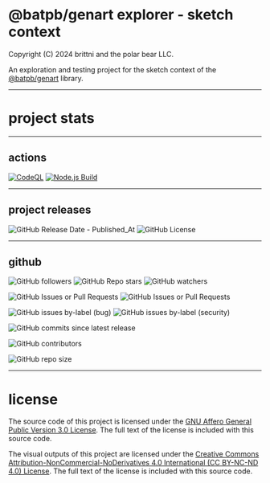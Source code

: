 # @batpb/genart explorer - sketch context

Copyright (C) 2024 brittni and the polar bear LLC.

An exploration and testing project for the sketch context of the
[@batpb/genart](https://www.npmjs.com/package/@batpb/genart)
library.

----

# project stats

----

## actions

[![CodeQL](https://github.com/brittni-and-the-polar-bear/sketch-context-explorer/actions/workflows/codeql.yml/badge.svg)](https://github.com/brittni-and-the-polar-bear/sketch-context-explorer/actions/workflows/codeql.yml)
[![Node.js Build](https://github.com/brittni-and-the-polar-bear/sketch-context-explorer/actions/workflows/node-js.yml/badge.svg)](https://github.com/brittni-and-the-polar-bear/sketch-context-explorer/actions/workflows/node-js.yml)

----

## project releases

![GitHub Release Date - Published_At](https://img.shields.io/github/release-date/brittni-and-the-polar-bear/sketch-context-explorer)
![GitHub License](https://img.shields.io/github/license/brittni-and-the-polar-bear/sketch-context-explorer)

----

## github

![GitHub followers](https://img.shields.io/github/followers/brittni-and-the-polar-bear)
![GitHub Repo stars](https://img.shields.io/github/stars/brittni-and-the-polar-bear/sketch-context-explorer)
![GitHub watchers](https://img.shields.io/github/watchers/brittni-and-the-polar-bear/sketch-context-explorer)

![GitHub Issues or Pull Requests](https://img.shields.io/github/issues/brittni-and-the-polar-bear/sketch-context-explorer)
![GitHub Issues or Pull Requests](https://img.shields.io/github/issues-pr/brittni-and-the-polar-bear/sketch-context-explorer)

![GitHub issues by-label (bug)](https://img.shields.io/github/issues/brittni-and-the-polar-bear/sketch-context-explorer/bug?color=red)
![GitHub issues by-label (security)](https://img.shields.io/github/issues/brittni-and-the-polar-bear/sketch-context-explorer/security?color=red)

![GitHub commits since latest release](https://img.shields.io/github/commits-since/brittni-and-the-polar-bear/sketch-context-explorer/latest)

![GitHub contributors](https://img.shields.io/github/contributors-anon/brittni-and-the-polar-bear/sketch-context-explorer)

![GitHub repo size](https://img.shields.io/github/repo-size/brittni-and-the-polar-bear/sketch-context-explorer)

----

# license

The source code of this project is licensed under the
[GNU Affero General Public Version 3.0 License](https://www.gnu.org/licenses/agpl-3.0.en.html).
The full text of the license is included with this source code.

The visual outputs of this project are licensed under the
[Creative Commons Attribution-NonCommercial-NoDerivatives 4.0 International (CC BY-NC-ND 4.0) License](https://creativecommons.org/licenses/by-nc-nd/4.0/).
The full text of the license is included with this source code.
